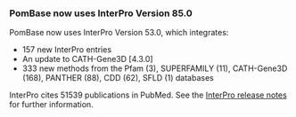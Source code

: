 ### PomBase now uses InterPro Version 85.0
<!-- pombase_flags: frontpage -->
<!-- newsfeed_thumbnail: interpro_32px.png -->

PomBase now uses InterPro Version 53.0, which integrates:

 - 157 new InterPro entries
 - An update to CATH-Gene3D [4.3.0]
 - 333 new methods from the Pfam (3), SUPERFAMILY (11), CATH-Gene3D (168), PANTHER (88), CDD (62), SFLD (1) databases

InterPro cites 51539 publications in PubMed. See the [InterPro release
notes](https://www.ebi.ac.uk/interpro/release_notes/) for further information.
